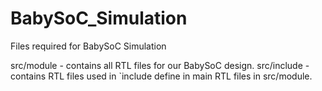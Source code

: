 # BabySoC_Simulation
 Files required for BabySoC Simulation

src/module - contains all RTL files for our BabySoC design.
src/include - contains RTL files used in `include define in  main RTL files in src/module.
